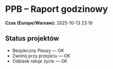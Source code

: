 # PPB – Raport godzinowy
**Czas (Europe/Warsaw):** 2025-10-13 23:19

## Status projektów
- Bezpieczny Pieszy — OK
- Zwolnij przy przejściu — OK
- Odblask ratuje życie — OK

